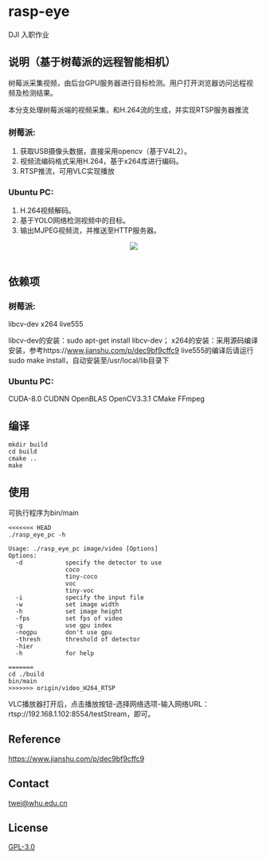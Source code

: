 # rasp-eye
DJI 入职作业

## 说明（基于树莓派的远程智能相机）
树莓派采集视频，由后台GPU服务器进行目标检测。用户打开浏览器访问远程视频及检测结果。

本分支处理树莓派端的视频采集，和H.264流的生成，并实现RTSP服务器推流

### 树莓派:
1) 获取USB摄像头数据，直接采用opencv（基于V4L2）。
2) 视频流编码格式采用H.264，基于x264库进行编码。
3) RTSP推流，可用VLC实现播放
### Ubuntu PC:
1) H.264视频解码。
2) 基于YOLO网络检测视频中的目标。
3) 输出MJPEG视频流，并推送至HTTP服务器。
<div align="center">
  <img src="https://github.com/w111liang222/rasp-eye/blob/master/images/flowchart.jpg"><br><br>
</div>



## 依赖项
### 树莓派:
libcv-dev x264 live555

libcv-dev的安装：sudo apt-get install libcv-dev；
x264的安装：采用源码编译安装，参考https://www.jianshu.com/p/dec9bf9cffc9
live555的编译后请运行sudo make install，自动安装至/usr/local/lib目录下

### Ubuntu PC:
CUDA-8.0 CUDNN OpenBLAS OpenCV3.3.1 CMake FFmpeg

## 编译
```shell
mkdir build
cd build
cmake ..
make
```

## 使用
可执行程序为bin/main
```shell
<<<<<<< HEAD
./rasp_eye_pc -h

Usage: ./rasp_eye_pc image/video [Options]
Options:
  -d            specify the detector to use
                coco
                tiny-coco
                voc
                tiny-voc
  -i            specify the input file
  -w            set image width
  -h            set image height
  -fps          set fps of video
  -g            use gpu index
  -nogpu        don't use gpu
  -thresh       threshold of detector
  -hier
  -h            for help

=======
cd ./build
bin/main
>>>>>>> origin/video_H264_RTSP
```
VLC播放器打开后，点击播放按钮-选择网络选项-输入网络URL：rtsp://192.168.1.102:8554/testStream，即可。

## Reference
https://www.jianshu.com/p/dec9bf9cffc9

## Contact
twei@whu.edu.cn

## License
[GPL-3.0](LICENSE)
